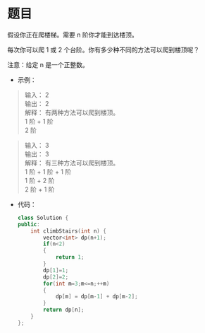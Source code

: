 # 题目
假设你正在爬楼梯。需要 n 阶你才能到达楼顶。

每次你可以爬 1 或 2 个台阶。你有多少种不同的方法可以爬到楼顶呢？

注意：给定 n 是一个正整数。

* 示例：
>输入： 2<br>
输出： 2<br>
解释： 有两种方法可以爬到楼顶。<br>
1 阶 + 1 阶<br>
2 阶


>输入： 3<br>
输出： 3<br>
解释： 有三种方法可以爬到楼顶。<br>
1 阶 + 1 阶 + 1 阶<br>
1 阶 + 2 阶<br>
2 阶 + 1 阶

* 代码：
    ```C++
    class Solution {
    public:
        int climbStairs(int n) {
            vector<int> dp(n+1);
            if(n<2)
            {
                return 1;
            }
            dp[1]=1;
            dp[2]=2;
            for(int m=3;m<=n;++m)
            {
                dp[m] = dp[m-1] + dp[m-2];
            }
            return dp[n];
        }
    };
    ```